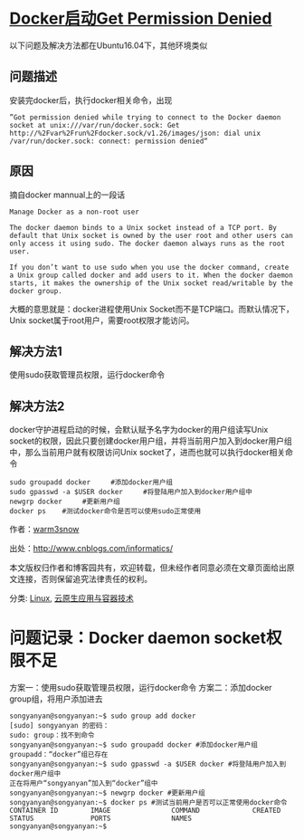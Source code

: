 # [Docker启动Get Permission Denied](https://www.cnblogs.com/informatics/p/8276172.html)

以下问题及解决方法都在Ubuntu16.04下，其他环境类似

## 问题描述

安装完docker后，执行docker相关命令，出现

```
”Got permission denied while trying to connect to the Docker daemon socket at unix:///var/run/docker.sock: Get http://%2Fvar%2Frun%2Fdocker.sock/v1.26/images/json: dial unix /var/run/docker.sock: connect: permission denied“
```

## 原因

摘自docker mannual上的一段话

```
Manage Docker as a non-root user

The docker daemon binds to a Unix socket instead of a TCP port. By default that Unix socket is owned by the user root and other users can only access it using sudo. The docker daemon always runs as the root user.

If you don’t want to use sudo when you use the docker command, create a Unix group called docker and add users to it. When the docker daemon starts, it makes the ownership of the Unix socket read/writable by the docker group.
```

大概的意思就是：docker进程使用Unix Socket而不是TCP端口。而默认情况下，Unix socket属于root用户，需要root权限才能访问。

## 解决方法1

使用sudo获取管理员权限，运行docker命令

## 解决方法2

docker守护进程启动的时候，会默认赋予名字为docker的用户组读写Unix socket的权限，因此只要创建docker用户组，并将当前用户加入到docker用户组中，那么当前用户就有权限访问Unix socket了，进而也就可以执行docker相关命令

```
sudo groupadd docker     #添加docker用户组
sudo gpasswd -a $USER docker     #将登陆用户加入到docker用户组中
newgrp docker     #更新用户组
docker ps    #测试docker命令是否可以使用sudo正常使用
```

作者：[warm3snow](http://www.cnblogs.com/informatics/)

出处：http://www.cnblogs.com/informatics/

本文版权归作者和博客园共有，欢迎转载，但未经作者同意必须在文章页面给出原文连接，否则保留追究法律责任的权利。

分类: [Linux](https://www.cnblogs.com/informatics/category/748912.html), [云原生应用与容器技术](https://www.cnblogs.com/informatics/category/1060346.html)



# 问题记录：Docker daemon socket权限不足



方案一：使用sudo获取管理员权限，运行docker命令
方案二：添加docker group组，将用户添加进去

```
songyanyan@songyanyan:~$ sudo group add docker
[sudo] songyanyan 的密码： 
sudo: group：找不到命令
songyanyan@songyanyan:~$ sudo groupadd docker #添加docker用户组
groupadd：“docker”组已存在
songyanyan@songyanyan:~$ sudo gpasswd -a $USER docker #将登陆用户加入到docker用户组中
正在将用户“songyanyan”加入到“docker”组中
songyanyan@songyanyan:~$ newgrp docker #更新用户组
songyanyan@songyanyan:~$ docker ps #测试当前用户是否可以正常使用docker命令
CONTAINER ID        IMAGE               COMMAND             CREATED             STATUS              PORTS               NAMES
songyanyan@songyanyan:~$ 
```

